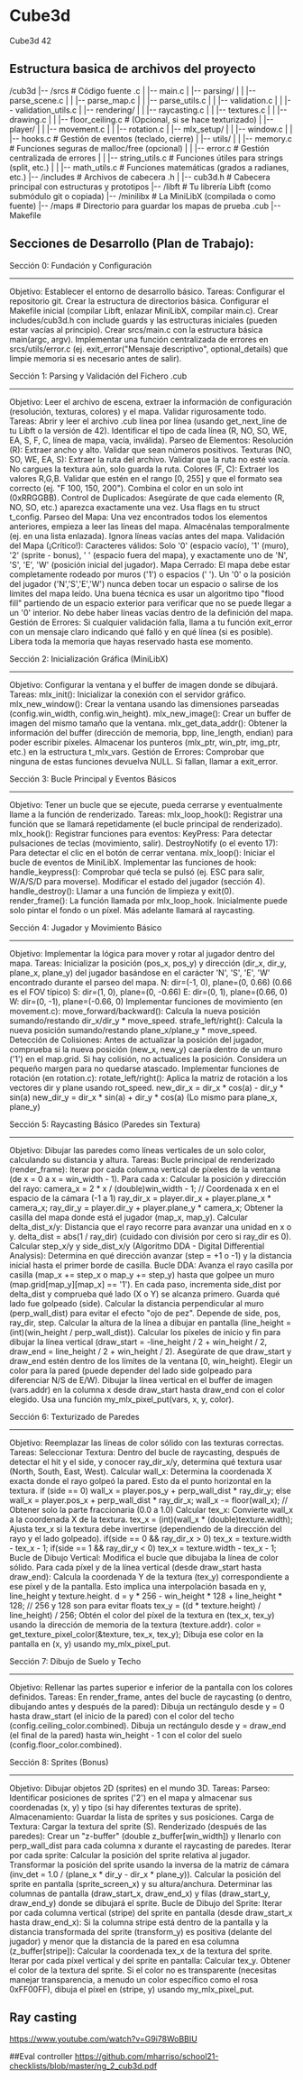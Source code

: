 # Cube3d
Cube3d 42

## Estructura basica de archivos del proyecto
/cub3d
|-- /srcs             # Código fuente .c
|   |-- main.c
|   |-- parsing/
|   |   |-- parse_scene.c
|   |   |-- parse_map.c
|   |   |-- parse_utils.c
|   |   |-- validation.c
|   |   |-- validation_utils.c
|   |-- rendering/
|   |   |-- raycasting.c
|   |   |-- textures.c
|   |   |-- drawing.c
|   |   |-- floor_ceiling.c # (Opcional, si se hace texturizado)
|   |-- player/
|   |   |-- movement.c
|   |   |-- rotation.c
|   |-- mlx_setup/
|   |   |-- window.c
|   |   |-- hooks.c         # Gestión de eventos (teclado, cierre)
|   |-- utils/
|   |   |-- memory.c        # Funciones seguras de malloc/free (opcional)
|   |   |-- error.c         # Gestión centralizada de errores
|   |   |-- string_utils.c  # Funciones útiles para strings (split, etc.)
|   |   |-- math_utils.c    # Funciones matemáticas (grados a radianes, etc.)
|-- /includes         # Archivos de cabecera .h
|   |-- cub3d.h         # Cabecera principal con estructuras y prototipos
|-- /libft            # Tu librería Libft (como submódulo git o copiada)
|-- /minilibx         # La MiniLibX (compilada o como fuente)
|-- /maps             # Directorio para guardar los mapas de prueba .cub
|-- Makefile


## Secciones de Desarrollo (Plan de Trabajo):

Sección 0: Fundación y Configuración
****************************************************

Objetivo: Establecer el entorno de desarrollo básico.
Tareas:
Configurar el repositorio git.
Crear la estructura de directorios básica.
Configurar el Makefile inicial (compilar Libft, enlazar MiniLibX, compilar main.c).
Crear includes/cub3d.h con include guards y las estructuras iniciales (pueden estar vacías al principio).
Crear srcs/main.c con la estructura básica main(argc, argv).
Implementar una función centralizada de errores en srcs/utils/error.c (ej. exit_error("Mensaje descriptivo", optional_details) que limpie memoria si es necesario antes de salir).

Sección 1: Parsing y Validación del Fichero .cub
*****************************************************

Objetivo: Leer el archivo de escena, extraer la información de configuración (resolución, texturas, colores) y el mapa. Validar rigurosamente todo.
Tareas:
Abrir y leer el archivo .cub línea por línea (usando get_next_line de tu Libft o la versión de 42).
Identificar el tipo de cada línea (R, NO, SO, WE, EA, S, F, C, línea de mapa, vacía, inválida).
Parseo de Elementos:
Resolución (R): Extraer ancho y alto. Validar que sean números positivos.
Texturas (NO, SO, WE, EA, S): Extraer la ruta del archivo. Validar que la ruta no esté vacía. No cargues la textura aún, solo guarda la ruta.
Colores (F, C): Extraer los valores R,G,B. Validar que estén en el rango [0, 255] y que el formato sea correcto (ej. "F 100, 150, 200"). Combina el color en un solo int (0xRRGGBB).
Control de Duplicados: Asegúrate de que cada elemento (R, NO, SO, etc.) aparezca exactamente una vez. Usa flags en tu struct t_config.
Parseo del Mapa: Una vez encontrados todos los elementos anteriores, empieza a leer las líneas del mapa. Almacénalas temporalmente (ej. en una lista enlazada). Ignora líneas vacías antes del mapa.
Validación del Mapa (¡Crítico!):
Caracteres válidos: Solo '0' (espacio vacío), '1' (muro), '2' (sprite - bonus), ' ' (espacio fuera del mapa), y exactamente uno de 'N', 'S', 'E', 'W' (posición inicial del jugador).
Mapa Cerrado: El mapa debe estar completamente rodeado por muros ('1') o espacios (' '). Un '0' o la posición del jugador ('N','S','E','W') nunca deben tocar un espacio o salirse de los límites del mapa leído. Una buena técnica es usar un algoritmo tipo "flood fill" partiendo de un espacio exterior para verificar que no se puede llegar a un '0' interior.
No debe haber líneas vacías dentro de la definición del mapa.
Gestión de Errores: Si cualquier validación falla, llama a tu función exit_error con un mensaje claro indicando qué falló y en qué línea (si es posible). Libera toda la memoria que hayas reservado hasta ese momento.

Sección 2: Inicialización Gráfica (MiniLibX)
************************************************************

Objetivo: Configurar la ventana y el buffer de imagen donde se dibujará.
Tareas:
mlx_init(): Inicializar la conexión con el servidor gráfico.
mlx_new_window(): Crear la ventana usando las dimensiones parseadas (config.win_width, config.win_height).
mlx_new_image(): Crear un buffer de imagen del mismo tamaño que la ventana.
mlx_get_data_addr(): Obtener la información del buffer (dirección de memoria, bpp, line_length, endian) para poder escribir píxeles.
Almacenar los punteros (mlx_ptr, win_ptr, img_ptr, etc.) en la estructura t_mlx_vars.
Gestión de Errores: Comprobar que ninguna de estas funciones devuelva NULL. Si fallan, llamar a exit_error.


Sección 3: Bucle Principal y Eventos Básicos
*****************************************************

Objetivo: Tener un bucle que se ejecute, pueda cerrarse y eventualmente llame a la función de renderizado.
Tareas:
mlx_loop_hook(): Registrar una función que se llamará repetidamente (el bucle principal de renderizado).
mlx_hook(): Registrar funciones para eventos:
KeyPress: Para detectar pulsaciones de teclas (movimiento, salir).
DestroyNotify (o el evento 17): Para detectar el clic en el botón de cerrar ventana.
mlx_loop(): Iniciar el bucle de eventos de MiniLibX.
Implementar las funciones de hook:
handle_keypress(): Comprobar qué tecla se pulsó (ej. ESC para salir, W/A/S/D para moverse). Modificar el estado del jugador (sección 4).
handle_destroy(): Llamar a una función de limpieza y exit(0).
render_frame(): La función llamada por mlx_loop_hook. Inicialmente puede solo pintar el fondo o un píxel. Más adelante llamará al raycasting.

Sección 4: Jugador y Movimiento Básico
**************************************************

Objetivo: Implementar la lógica para mover y rotar al jugador dentro del mapa.
Tareas:
Inicializar la posición (pos_x, pos_y) y dirección (dir_x, dir_y, plane_x, plane_y) del jugador basándose en el carácter 'N', 'S', 'E', 'W' encontrado durante el parseo del mapa.
N: dir=(-1, 0), plane=(0, 0.66) (0.66 es el FOV típico)
S: dir=(1, 0), plane=(0, -0.66)
E: dir=(0, 1), plane=(0.66, 0)
W: dir=(0, -1), plane=(-0.66, 0)
Implementar funciones de movimiento (en movement.c):
move_forward/backward(): Calcula la nueva posición sumando/restando dir_x/dir_y * move_speed.
strafe_left/right(): Calcula la nueva posición sumando/restando plane_x/plane_y * move_speed.
Detección de Colisiones: Antes de actualizar la posición del jugador, comprueba si la nueva posición (new_x, new_y) caería dentro de un muro ('1') en el map.grid. Si hay colisión, no actualices la posición. Considera un pequeño margen para no quedarse atascado.
Implementar funciones de rotación (en rotation.c):
rotate_left/right(): Aplica la matriz de rotación a los vectores dir y plane usando rot_speed.
new_dir_x = dir_x * cos(a) - dir_y * sin(a)
new_dir_y = dir_x * sin(a) + dir_y * cos(a)
(Lo mismo para plane_x, plane_y)

Sección 5: Raycasting Básico (Paredes sin Textura)
***********************************************************

Objetivo: Dibujar las paredes como líneas verticales de un solo color, calculando su distancia y altura.
Tareas:
Bucle principal de renderizado (render_frame): Iterar por cada columna vertical de píxeles de la ventana (de x = 0 a x = win_width - 1).
Para cada x:
Calcular la posición y dirección del rayo:
camera_x = 2 * x / (double)win_width - 1; // Coordenada x en el espacio de la cámara (-1 a 1)
ray_dir_x = player.dir_x + player.plane_x * camera_x;
ray_dir_y = player.dir_y + player.plane_y * camera_x;
Obtener la casilla del mapa donde está el jugador (map_x, map_y).
Calcular delta_dist_x/y: Distancia que el rayo recorre para avanzar una unidad en x o y. delta_dist = abs(1 / ray_dir) (cuidado con división por cero si ray_dir es 0).
Calcular step_x/y y side_dist_x/y (Algoritmo DDA - Digital Differential Analysis): Determina en qué dirección avanzar (step = +1 o -1) y la distancia inicial hasta el primer borde de casilla.
Bucle DDA: Avanza el rayo casilla por casilla (map_x += step_x o map_y += step_y) hasta que golpee un muro (map.grid[map_y][map_x] == '1'). En cada paso, incrementa side_dist por delta_dist y comprueba qué lado (X o Y) se alcanza primero. Guarda qué lado fue golpeado (side).
Calcular la distancia perpendicular al muro (perp_wall_dist) para evitar el efecto "ojo de pez". Depende de side, pos, ray_dir, step.
Calcular la altura de la línea a dibujar en pantalla (line_height = (int)(win_height / perp_wall_dist)).
Calcular los píxeles de inicio y fin para dibujar la línea vertical (draw_start = -line_height / 2 + win_height / 2, draw_end = line_height / 2 + win_height / 2). Asegúrate de que draw_start y draw_end estén dentro de los límites de la ventana [0, win_height).
Elegir un color para la pared (puede depender del lado side golpeado para diferenciar N/S de E/W).
Dibujar la línea vertical en el buffer de imagen (vars.addr) en la columna x desde draw_start hasta draw_end con el color elegido. Usa una función my_mlx_pixel_put(vars, x, y, color).

Sección 6: Texturizado de Paredes
***********************************************************

Objetivo: Reemplazar las líneas de color sólido con las texturas correctas.
Tareas:
Seleccionar Textura: Dentro del bucle de raycasting, después de detectar el hit y el side, y conocer ray_dir_x/y, determina qué textura usar (North, South, East, West).
Calcular wall_x: Determina la coordenada X exacta donde el rayo golpeó la pared. Esto da el punto horizontal en la textura.
if (side == 0) wall_x = player.pos_y + perp_wall_dist * ray_dir_y;
else wall_x = player.pos_x + perp_wall_dist * ray_dir_x;
wall_x -= floor(wall_x); // Obtener solo la parte fraccionaria (0.0 a 1.0)
Calcular tex_x: Convierte wall_x a la coordenada X de la textura.
tex_x = (int)(wall_x * (double)texture.width);
Ajusta tex_x si la textura debe invertirse (dependiendo de la dirección del rayo y el lado golpeado).
if(side == 0 && ray_dir_x > 0) tex_x = texture.width - tex_x - 1;
if(side == 1 && ray_dir_y < 0) tex_x = texture.width - tex_x - 1;
Bucle de Dibujo Vertical: Modifica el bucle que dibujaba la línea de color sólido.
Para cada píxel y de la línea vertical (desde draw_start hasta draw_end):
Calcula la coordenada Y de la textura (tex_y) correspondiente a ese píxel y de la pantalla. Esto implica una interpolación basada en y, line_height y texture.height.
d = y * 256 - win_height * 128 + line_height * 128; // 256 y 128 son para evitar floats
tex_y = ((d * texture.height) / line_height) / 256;
Obtén el color del píxel de la textura en (tex_x, tex_y) usando la dirección de memoria de la textura (texture.addr).
color = get_texture_pixel_color(&texture, tex_x, tex_y);
Dibuja ese color en la pantalla en (x, y) usando my_mlx_pixel_put.

Sección 7: Dibujo de Suelo y Techo
******************************************

Objetivo: Rellenar las partes superior e inferior de la pantalla con los colores definidos.
Tareas:
En render_frame, antes del bucle de raycasting (o dentro, dibujando antes y después de la pared):
Dibuja un rectángulo desde y = 0 hasta draw_start (el inicio de la pared) con el color del techo (config.ceiling_color.combined).
Dibuja un rectángulo desde y = draw_end (el final de la pared) hasta win_height - 1 con el color del suelo (config.floor_color.combined).

Sección 8: Sprites (Bonus)
**********************************************

Objetivo: Dibujar objetos 2D (sprites) en el mundo 3D.
Tareas:
Parseo: Identificar posiciones de sprites ('2') en el mapa y almacenar sus coordenadas (x, y) y tipo (si hay diferentes texturas de sprite).
Almacenamiento: Guardar la lista de sprites y sus posiciones.
Carga de Textura: Cargar la textura del sprite (S).
Renderizado (después de las paredes):
Crear un "z-buffer" (double z_buffer[win_width]) y llenarlo con perp_wall_dist para cada columna x durante el raycasting de paredes.
Iterar por cada sprite:
Calcular la posición del sprite relativa al jugador.
Transformar la posición del sprite usando la inversa de la matriz de cámara (inv_det = 1.0 / (plane_x * dir_y - dir_x * plane_y)).
Calcular la posición del sprite en pantalla (sprite_screen_x) y su altura/anchura.
Determinar las columnas de pantalla (draw_start_x, draw_end_x) y filas (draw_start_y, draw_end_y) donde se dibujará el sprite.
Bucle de Dibujo del Sprite: Iterar por cada columna vertical (stripe) del sprite en pantalla (desde draw_start_x hasta draw_end_x):
Si la columna stripe está dentro de la pantalla y la distancia transformada del sprite (transform_y) es positiva (delante del jugador) y menor que la distancia de la pared en esa columna (z_buffer[stripe]):
Calcular la coordenada tex_x de la textura del sprite.
Iterar por cada píxel vertical y del sprite en pantalla:
Calcular tex_y.
Obtener el color de la textura del sprite.
Si el color no es transparente (necesitas manejar transparencia, a menudo un color específico como el rosa 0xFF00FF), dibuja el píxel en (stripe, y) usando my_mlx_pixel_put.

## Ray casting
https://www.youtube.com/watch?v=G9i78WoBBIU

##Eval controller
https://github.com/mharriso/school21-checklists/blob/master/ng_2_cub3d.pdf 


